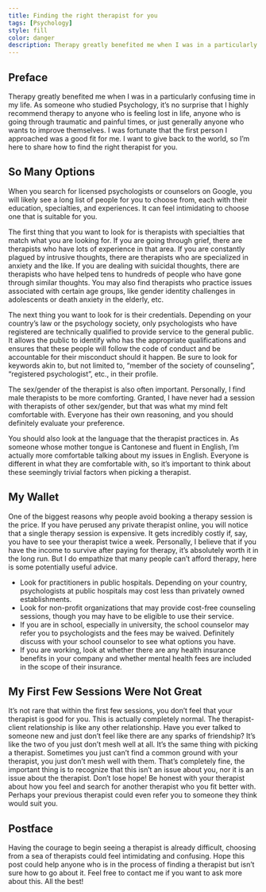 ```yaml
---
title: Finding the right therapist for you
tags: [Psychology]
style: fill
color: danger
description: Therapy greatly benefited me when I was in a particularly confusing time in my life. To anyone who is considering going to therapy, I’m here to share how to find the right therapist for you.
---
```


## Preface
Therapy greatly benefited me when I was in a particularly confusing time in my life. As someone who studied Psychology, it’s no surprise that I highly recommend therapy to anyone who is feeling lost in life, anyone who is going through traumatic and painful times, or just generally anyone who wants to improve themselves. I was fortunate that the first person I approached was a good fit for me. I want to give back to the world, so I’m here to share how to find the right therapist for you.

## So Many Options
When you search for licensed psychologists or counselors on Google, you will likely see a long list of people for you to choose from, each with their education, specialties, and experiences. It can feel intimidating to choose one that is suitable for you.

The first thing that you want to look for is therapists with specialties that match what you are looking for. If you are going through grief, there are therapists who have lots of experience in that area. If you are constantly plagued by intrusive thoughts, there are therapists who are specialized in anxiety and the like. If you are dealing with suicidal thoughts, there are therapists who have helped tens to hundreds of people who have gone through similar thoughts. You may also find therapists who practice issues associated with certain age groups, like gender identity challenges in adolescents or death anxiety in the elderly, etc.

The next thing you want to look for is their credentials. Depending on your country’s law or the psychology society, only psychologists who have registered are technically qualified to provide service to the general public. It allows the public to identify who has the appropriate qualifications and ensures that these people will follow the code of conduct and be accountable for their misconduct should it happen. Be sure to look for keywords akin to, but not limited to, “member of the society of counseling”, “registered psychologist”, etc., in their profile.

The sex/gender of the therapist is also often important. Personally, I find male therapists to be more comforting. Granted, I have never had a session with therapists of other sex/gender, but that was what my mind felt comfortable with. Everyone has their own reasoning, and you should definitely evaluate your preference.

You should also look at the language that the therapist practices in. As someone whose mother tongue is Cantonese and fluent in English, I’m actually more comfortable talking about my issues in English. Everyone is different in what they are comfortable with, so it’s important to think about these seemingly trivial factors when picking a therapist.

## My Wallet
One of the biggest reasons why people avoid booking a therapy session is the price. If you have perused any private therapist online, you will notice that a single therapy session is expensive. It gets incredibly costly if, say, you have to see your therapist twice a week. Personally, I believe that if you have the income to survive after paying for therapy, it’s absolutely worth it in the long run. But I do empathize that many people can’t afford therapy, here is some potentially useful advice.

- Look for practitioners in public hospitals. Depending on your country, psychologists at public hospitals may cost less than privately owned establishments.
- Look for non-profit organizations that may provide cost-free counseling sessions, though you may have to be eligible to use their service.
- If you are in school, especially in university, the school counselor may refer you to psychologists and the fees may be waived. Definitely discuss with your school counselor to see what options you have.
- If you are working, look at whether there are any health insurance benefits in your company and whether mental health fees are included in the scope of their insurance.

## My First Few Sessions Were Not Great
It’s not rare that within the first few sessions, you don’t feel that your therapist is good for you. This is actually completely normal. The therapist-client relationship is like any other relationship. Have you ever talked to someone new and just don’t feel like there are any sparks of friendship? It’s like the two of you just don’t mesh well at all. It’s the same thing with picking a therapist. Sometimes you just can’t find a common ground with your therapist, you just don’t mesh well with them. That’s completely fine, the important thing is to recognize that this isn’t an issue about you, nor it is an issue about the therapist. Don’t lose hope! Be honest with your therapist about how you feel and search for another therapist who you fit better with. Perhaps your previous therapist could even refer you to someone they think would suit you.

## Postface
Having the courage to begin seeing a therapist is already difficult, choosing from a sea of therapists could feel intimidating and confusing. Hope this post could help anyone who is in the process of finding a therapist but isn’t sure how to go about it. Feel free to contact me if you want to ask more about this. All the best!


